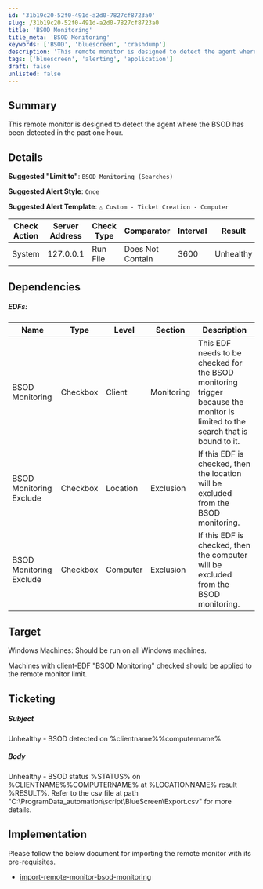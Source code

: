```yaml
---
id: '31b19c20-52f0-491d-a2d0-7827cf8723a0'
slug: /31b19c20-52f0-491d-a2d0-7827cf8723a0
title: 'BSOD Monitoring'
title_meta: 'BSOD Monitoring'
keywords: ['BSOD', 'bluescreen', 'crashdump']
description: 'This remote monitor is designed to detect the agent where the BSOD has been detected in the past one hour.'
tags: ['bluescreen', 'alerting', 'application']
draft: false
unlisted: false
---
```


## Summary

This remote monitor is designed to detect the agent where the BSOD has been detected in the past one hour.

## Details

**Suggested "Limit to"**: `BSOD Monitoring (Searches)`

**Suggested Alert Style**: `Once`

**Suggested Alert Template**: `△ Custom - Ticket Creation - Computer`


| Check Action | Server Address | Check Type | Comparator | Interval | Result |
| ------------ | -------------- | ---------- | ---------- | -------- | ------ |
|   System     | 127.0.0.1      | Run File  | Does Not Contain | 3600 | Unhealthy |

## Dependencies
##### EDFs:

| Name | Type | Level | Section | Description | 
| ---- | ---- | ----- | ------- | ----------- | 
| BSOD Monitoring | Checkbox | Client | Monitoring | This EDF needs to be checked for the BSOD monitoring trigger because the monitor is limited to the search that is bound to it. | 
| BSOD Monitoring Exclude | Checkbox | Location | Exclusion | If this EDF is checked, then the location will be excluded from the BSOD monitoring. | 
| BSOD Monitoring Exclude | Checkbox | Computer | Exclusion | If this EDF is checked, then the computer will be excluded from the BSOD monitoring. |

## Target

Windows Machines: Should be run on all Windows machines.

Machines with client-EDF "BSOD Monitoring" checked should be applied to the remote monitor limit.

## Ticketing

##### Subject

Unhealthy - BSOD detected on %clientname%\%computername%

##### Body

Unhealthy - BSOD status %STATUS% on %CLIENTNAME%\%COMPUTERNAME% at %LOCATIONNAME% result %RESULT%. Refer to the csv file at path  "C:\ProgramData\_automation\script\BlueScreen\Export.csv" for more details.

## Implementation

Please follow the below document for importing the remote monitor with its pre-requisites.
- [import-remote-monitor-bsod-monitoring](/docs/a6e9e088-d737-4c9f-8ae8-e643521b4f79)
